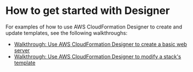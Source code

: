 # How to get started with Designer<a name="working-with-templates-cfn-designer-additional-info"></a>

For examples of how to use AWS CloudFormation Designer to create and update templates, see the following walkthroughs:
+ [Walkthrough: Use AWS CloudFormation Designer to create a basic web server](working-with-templates-cfn-designer-walkthrough-createbasicwebserver.md)
+ [Walkthrough: Use AWS CloudFormation Designer to modify a stack's template](working-with-templates-cfn-designer-walkthrough-updatebasicwebserver.md)
